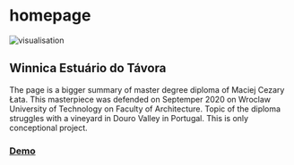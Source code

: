 # homepage

![visualisation](https://github.com/MaciejLaciej/homepage/blob/main/images/2akwa2.jpg?raw=true)

## Winnica Estuário do Távora

The page is a bigger summary of master degree diploma of Maciej Cezary Łata. This masterpiece was defended on Septemper 2020 on Wroclaw University of Technology on Faculty of Architecture.
Topic of the diploma struggles with a vineyard in Douro Valley in Portugal.
This is only conceptional project.

### [Demo](https://maciejlaciej.github.io/homepage/)
